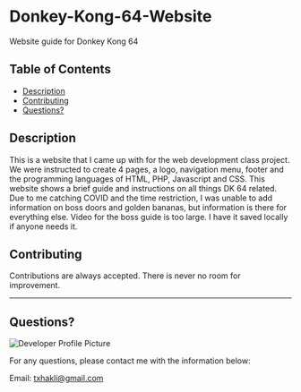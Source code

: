 # Donkey-Kong-64-Website
Website guide for Donkey Kong 64
  
   ## Table of Contents
  * [Description](#description)
  * [Contributing](#contributing)
  * [Questions?](#questions) 
  
  
  ## Description
This is a website that I came up with for the web development class project. We were instructed to create 4 pages, a logo, navigation menu, footer and the programming languages of HTML, PHP, Javascript and CSS. This website shows a brief guide and instructions on all things DK 64 related. Due to me catching COVID and the time restriction, I was unable to add information on boss doors and golden bananas, but information is there for everything else. 
Video for the boss guide is too large. I have it saved locally if anyone needs it.

  
  ## Contributing
  
  Contributions are always accepted. There is never no room for improvement. 
  
  ---
  
  ## Questions?
  
  ![Developer Profile Picture](https://avatars.githubusercontent.com/u/58316986?s=460&u=b6d47b95334d6366fb3a422f40454ac40f571a9f&v=4) 
  
  For any questions, please contact me with the information below:
 
  Email: txhakli@gmail.com
